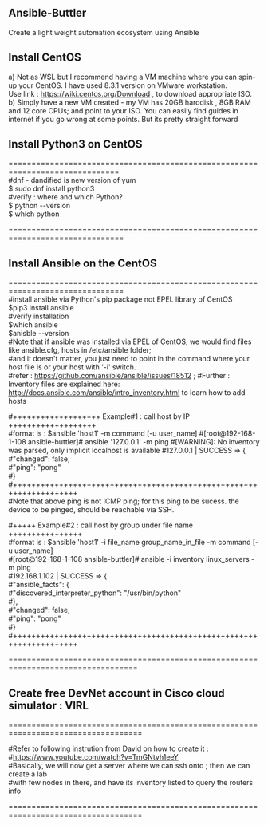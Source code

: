## Ansible-Buttler
Create a light weight automation ecosystem using Ansible

## Install CentOS  
a) Not as WSL but I recommend having a VM machine where you can spin-up your CentOS. I have used 8.3.1 version on VMware workstation.  
Use link : https://wiki.centos.org/Download , to download appropriate ISO.  
b) Simply have a new VM created - my VM has 20GB harddisk , 8GB RAM and 12 core CPUs; and point to your ISO. You can easily find guides in internet if you go wrong at some points.
But its pretty straight forward

## Install Python3 on CentOS

==============================================================================    
#dnf - dandified is new version of yum  
$ sudo dnf install python3  
#verify : where and which Python?  
$ python --version  
$ which python  

===============================================================================

## Install Ansible on the CentOS  

===============================================================================  
#install ansible via Python's pip package not EPEL library of CentOS  
$pip3 install ansible  
#verify installation  
$which ansible  
$anisble --version  
#Note that if ansible was installed via EPEL of CentOS, we would find files like ansible.cfg, hosts in /etc/ansible folder;  
#and it doesn't matter, you just need to point in the command where your host file is or your host with '-i' switch.  
#refer : https://github.com/ansible/ansible/issues/18512 ; 
#Further : Inventory files are explained here: http://docs.ansible.com/ansible/intro_inventory.html to learn how to add hosts

#+++++++++++++++++++ Example#1 : call host by IP +++++++++++++++++++  
#format is :   $ansible 'host1' -m command [-u user_name]
#[root@192-168-1-108 ansible-buttler]# ansible  '127.0.0.1' -m ping
#[WARNING]: No inventory was parsed, only implicit localhost is available
#127.0.0.1 | SUCCESS => {
#"changed": false,  
#"ping": "pong"  
#}  
#++++++++++++++++++++++++++++++++++++++++++++++++++++++++++++++++++++     
#Note that above ping is not ICMP ping; for this ping to be sucess. the device to be pinged, should be reachable via SSH.  

#+++++ Example#2 : call host by group under file name ++++++++++++++++  
#format is :   $ansible 'host1' -i file_name group_name_in_file -m command [-u user_name]  
#[root@192-168-1-108 ansible-buttler]# ansible -i inventory linux_servers -m ping  
#192.168.1.102 | SUCCESS => {  
#"ansible_facts": {  
#"discovered_interpreter_python": "/usr/bin/python"  
#},  
#"changed": false,  
#"ping": "pong"  
#}  
#++++++++++++++++++++++++++++++++++++++++++++++++++++++++++++++++++++  

==================================================================================  

## Create free DevNet account in Cisco cloud simulator : VIRL  

===================================================================================  

#Refer to following instrution from David on how to create it :  
#https://www.youtube.com/watch?v=TmGNtvh1eeY  
#Basically, we will now get a server where we can ssh onto ; then we can create a lab  
#with few nodes in there, and have its inventory listed to query the routers info  

===================================================================================  






